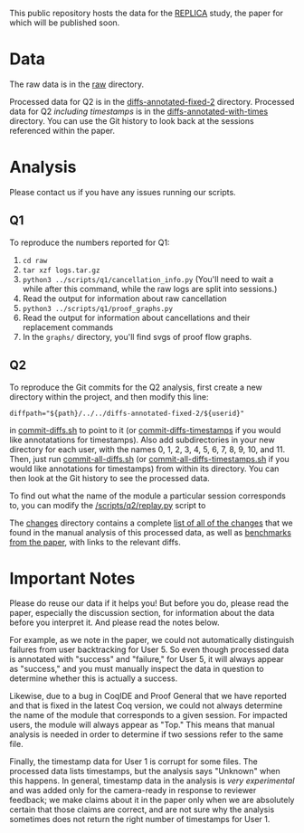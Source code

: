 This public repository hosts the data for the [REPLICA](https://github.com/uwplse/coq-change-analytics) study, the paper for which will be published soon.

# Data

The raw data is in the [raw](/raw) directory.

Processed data for Q2 is in the [diffs-annotated-fixed-2](/diffs-annotated-fixed-2)
directory. Processed data for Q2 _including timestamps_ is in the
[diffs-annotated-with-times](/diffs-annotated-with-times) directory.
You can use the Git history to look back at the sessions referenced 
within the paper.

# Analysis

Please contact us if you have any issues running our scripts.

## Q1

To reproduce the numbers reported for Q1:

1. `cd raw`
2. `tar xzf logs.tar.gz`
3. `python3 ../scripts/q1/cancellation_info.py`
(You'll need to wait a while after this command, while the raw logs are split into sessions.)
4. Read the output for information about raw cancellation
5. `python3 ../scripts/q1/proof_graphs.py`
6. Read the output for information about cancellations and their replacement commands
7. In the `graphs/` directory, you'll find svgs of proof flow graphs.

## Q2

To reproduce the Git commits for the Q2 analysis, first create a new directory
within the project, and then modify this line:

```
diffpath="${path}/../../diffs-annotated-fixed-2/${userid}"
```

in [commit-diffs.sh](/scripts/q2/commit-diffs.sh) to point to it
(or [commit-diffs-timestamps](/scripts/q2/commit-diffs-timestamps) if you
would like annotatations for timestamps).
Also add subdirectories in your new directory for each user, with the names
0, 1, 2, 3, 4, 5, 6, 7, 8, 9, 10, and 11.
Then, just run [commit-all-diffs.sh](/scripts/q2/commit-all-diffs.sh)
(or [commit-all-diffs-timestamps.sh](/scripts/q2/commit-all-diffs-timestamps.sh)
if you would like annotations for timestamps)
from within its directory. You can then look at the Git history
to see the processed data.

To find out what the name of the module a particular session corresponds to, 
you can modify the [/scripts/q2/replay.py](replay) script to

The [changes](/changes) directory contains a complete
[list of all of the changes](/changes/all-changes.md)
that we found in the manual analysis of this processed data, as well as
[benchmarks from the paper](/changes/benchmarks.md), with links to the relevant diffs.

# Important Notes

Please do reuse our data if it helps you!
But before you do, please read the paper, especially the discussion section, 
for information about the data before you interpret it.
And please read the notes below.

For example, as we note in the paper, we could not automatically 
distinguish failures from user backtracking for User 5.
So even though processed data is annotated with "success" and "failure," 
for User 5, it will always appear as "success," and you must manually inspect the
data in question to determine whether this is actually a success.

Likewise, due to a bug in CoqIDE and Proof General that we have reported and that
is fixed in the latest Coq version, we could not always determine the name of the
module that corresponds to a given session. For impacted users, the module will
always appear as "Top." This means that manual analysis is needed in order to determine
if two sessions refer to the same file.

Finally, the timestamp data for User 1 is corrupt for some files.
The processed data lists timestamps, but the analysis says "Unknown"
when this happens. In general, timestamp data in the analysis is 
_very experimental_ and was added only for the camera-ready in response
to reviewer feedback; we make claims about it in the paper only when
we are absolutely certain that those claims are correct, and are not sure
why the analysis sometimes does not return the right number of timestamps for User 1.

